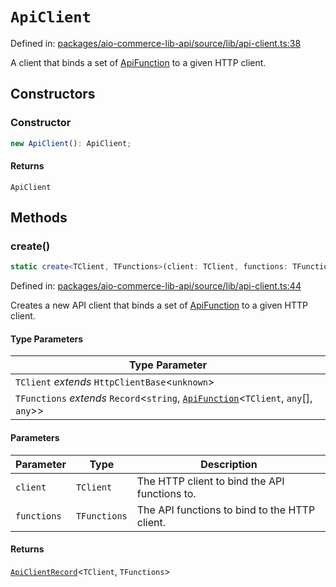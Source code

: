 # `ApiClient`

Defined in: [packages/aio-commerce-lib-api/source/lib/api-client.ts:38](https://github.com/adobe/aio-commerce-sdk/blob/8afcf118655e877df634d68e8df599d706c63cbc/packages/aio-commerce-lib-api/source/lib/api-client.ts#L38)

A client that binds a set of [ApiFunction](../type-aliases/ApiFunction.md) to a given HTTP client.

## Constructors

### Constructor

```ts
new ApiClient(): ApiClient;
```

#### Returns

`ApiClient`

## Methods

### create()

```ts
static create<TClient, TFunctions>(client: TClient, functions: TFunctions): ApiClientRecord<TClient, TFunctions>;
```

Defined in: [packages/aio-commerce-lib-api/source/lib/api-client.ts:44](https://github.com/adobe/aio-commerce-sdk/blob/8afcf118655e877df634d68e8df599d706c63cbc/packages/aio-commerce-lib-api/source/lib/api-client.ts#L44)

Creates a new API client that binds a set of [ApiFunction](../type-aliases/ApiFunction.md) to a given HTTP client.

#### Type Parameters

| Type Parameter                                                                                                            |
| ------------------------------------------------------------------------------------------------------------------------- |
| `TClient` _extends_ `HttpClientBase`\<`unknown`\>                                                                         |
| `TFunctions` _extends_ `Record`\<`string`, [`ApiFunction`](../type-aliases/ApiFunction.md)\<`TClient`, `any`[], `any`\>\> |

#### Parameters

| Parameter   | Type         | Description                                   |
| ----------- | ------------ | --------------------------------------------- |
| `client`    | `TClient`    | The HTTP client to bind the API functions to. |
| `functions` | `TFunctions` | The API functions to bind to the HTTP client. |

#### Returns

[`ApiClientRecord`](../type-aliases/ApiClientRecord.md)\<`TClient`, `TFunctions`\>
